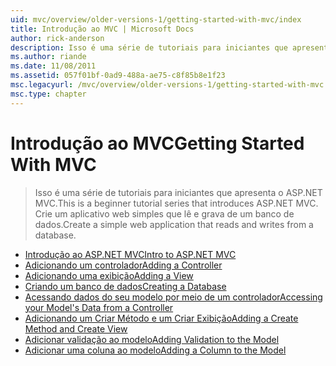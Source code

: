 ```yaml
---
uid: mvc/overview/older-versions-1/getting-started-with-mvc/index
title: Introdução ao MVC | Microsoft Docs
author: rick-anderson
description: Isso é uma série de tutoriais para iniciantes que apresenta o ASP.NET MVC. Crie um aplicativo web simples que lê e grava de um banco de dados.
ms.author: riande
ms.date: 11/08/2011
ms.assetid: 057f01bf-0ad9-488a-ae75-c8f85b8e1f23
msc.legacyurl: /mvc/overview/older-versions-1/getting-started-with-mvc
msc.type: chapter
---
```

<a name="getting-started-with-mvc"></a><span data-ttu-id="493d4-104">Introdução ao MVC</span><span class="sxs-lookup"><span data-stu-id="493d4-104">Getting Started With MVC</span></span>
====================
> <span data-ttu-id="493d4-105">Isso é uma série de tutoriais para iniciantes que apresenta o ASP.NET MVC.</span><span class="sxs-lookup"><span data-stu-id="493d4-105">This is a beginner tutorial series that introduces ASP.NET MVC.</span></span> <span data-ttu-id="493d4-106">Crie um aplicativo web simples que lê e grava de um banco de dados.</span><span class="sxs-lookup"><span data-stu-id="493d4-106">Create a simple web application that reads and writes from a database.</span></span>


- [<span data-ttu-id="493d4-107">Introdução ao ASP.NET MVC</span><span class="sxs-lookup"><span data-stu-id="493d4-107">Intro to ASP.NET MVC</span></span>](getting-started-with-mvc-part1.md)
- [<span data-ttu-id="493d4-108">Adicionando um controlador</span><span class="sxs-lookup"><span data-stu-id="493d4-108">Adding a Controller</span></span>](getting-started-with-mvc-part2.md)
- [<span data-ttu-id="493d4-109">Adicionando uma exibição</span><span class="sxs-lookup"><span data-stu-id="493d4-109">Adding a View</span></span>](getting-started-with-mvc-part3.md)
- [<span data-ttu-id="493d4-110">Criando um banco de dados</span><span class="sxs-lookup"><span data-stu-id="493d4-110">Creating a Database</span></span>](getting-started-with-mvc-part4.md)
- [<span data-ttu-id="493d4-111">Acessando dados do seu modelo por meio de um controlador</span><span class="sxs-lookup"><span data-stu-id="493d4-111">Accessing your Model's Data from a Controller</span></span>](getting-started-with-mvc-part5.md)
- [<span data-ttu-id="493d4-112">Adicionando um Criar Método e um Criar Exibição</span><span class="sxs-lookup"><span data-stu-id="493d4-112">Adding a Create Method and Create View</span></span>](getting-started-with-mvc-part6.md)
- [<span data-ttu-id="493d4-113">Adicionar validação ao modelo</span><span class="sxs-lookup"><span data-stu-id="493d4-113">Adding Validation to the Model</span></span>](getting-started-with-mvc-part7.md)
- [<span data-ttu-id="493d4-114">Adicionar uma coluna ao modelo</span><span class="sxs-lookup"><span data-stu-id="493d4-114">Adding a Column to the Model</span></span>](getting-started-with-mvc-part8.md)
